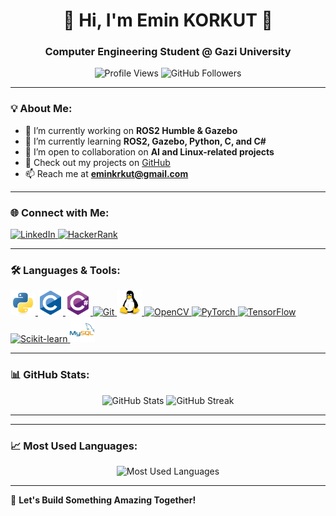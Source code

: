 <h1 align="center">🚀 Hi, I'm Emin KORKUT 👋</h1>
<h3 align="center">Computer Engineering Student @ Gazi University</h3>

<p align="center">
  <img src="https://komarev.com/ghpvc/?username=Eminkorkut&label=Profile%20Views&color=blueviolet&style=flat" alt="Profile Views" />
  <img src="https://img.shields.io/github/followers/Eminkorkut?label=Followers&style=social" alt="GitHub Followers" />
</p>

---

### 💡 About Me:
- 🔭 I’m currently working on **ROS2 Humble & Gazebo**
- 🌱 I’m currently learning **ROS2, Gazebo, Python, C, and C#**
- 🤝 I’m open to collaboration on **AI and Linux-related projects**
- 📂 Check out my projects on [GitHub](https://github.com/Eminkorkut)
- 📫 Reach me at **eminkrkut@gmail.com**

---

### 🌐 Connect with Me:
<p align="left">
<a href="https://www.linkedin.com/in/muhammedeminkorkut?utm_source=share&utm_campaign=share_via&utm_content=profile&utm_medium=android_app" target="_blank">
  <img src="https://img.shields.io/badge/LinkedIn-0A66C2?style=for-the-badge&logo=linkedin&logoColor=white" alt="LinkedIn" />
</a>
<a href="https://www.hackerrank.com/eminkrkut" target="_blank">
  <img src="https://img.shields.io/badge/HackerRank-2EC866?style=for-the-badge&logo=hackerrank&logoColor=white" alt="HackerRank" />
</a>
</p>

---

### 🛠️ Languages & Tools:
<p align="left">
  <a href="https://www.python.org" target="_blank"> <img src="https://raw.githubusercontent.com/devicons/devicon/master/icons/python/python-original.svg" alt="Python" width="40" height="40"/> </a>
  <a href="https://www.cprogramming.com/" target="_blank"> <img src="https://raw.githubusercontent.com/devicons/devicon/master/icons/c/c-original.svg" alt="C" width="40" height="40"/> </a>
  <a href="https://www.w3schools.com/cs/" target="_blank"> <img src="https://raw.githubusercontent.com/devicons/devicon/master/icons/csharp/csharp-original.svg" alt="C#" width="40" height="40"/> </a>
  <a href="https://git-scm.com/" target="_blank"> <img src="https://www.vectorlogo.zone/logos/git-scm/git-scm-icon.svg" alt="Git" width="40" height="40"/> </a>
  <a href="https://www.linux.org/" target="_blank"> <img src="https://raw.githubusercontent.com/devicons/devicon/master/icons/linux/linux-original.svg" alt="Linux" width="40" height="40"/> </a>
  <a href="https://opencv.org/" target="_blank"> <img src="https://www.vectorlogo.zone/logos/opencv/opencv-icon.svg" alt="OpenCV" width="40" height="40"/> </a>
  <a href="https://pytorch.org/" target="_blank"> <img src="https://www.vectorlogo.zone/logos/pytorch/pytorch-icon.svg" alt="PyTorch" width="40" height="40"/> </a>
  <a href="https://www.tensorflow.org/" target="_blank"> <img src="https://www.vectorlogo.zone/logos/tensorflow/tensorflow-icon.svg" alt="TensorFlow" width="40" height="40"/> </a>
  <a href="https://scikit-learn.org/" target="_blank"> <img src="https://upload.wikimedia.org/wikipedia/commons/0/05/Scikit_learn_logo_small.svg" alt="Scikit-learn" width="40" height="40"/> </a>
  <a href="https://www.mysql.com/" target="_blank"> <img src="https://raw.githubusercontent.com/devicons/devicon/master/icons/mysql/mysql-original-wordmark.svg" alt="MySQL" width="40" height="40"/> </a>
</p>

---

### 📊 **GitHub Stats:**
<p align="center">
  <img src="https://github-readme-stats.vercel.app/api?username=Eminkorkut&show_icons=true&theme=radical&hide_border=true" alt="GitHub Stats" />
  <img src="https://github-readme-streak-stats.herokuapp.com/?user=Eminkorkut&theme=radical&hide_border=true" alt="GitHub Streak" />
</p>

---

---

### 📈 Most Used Languages:
<p align="center">
  <img src="https://github-readme-stats.vercel.app/api/top-langs/?username=Eminkorkut&layout=compact&theme=radical" alt="Most Used Languages" />
</p>

---

🚀 **Let's Build Something Amazing Together!**
